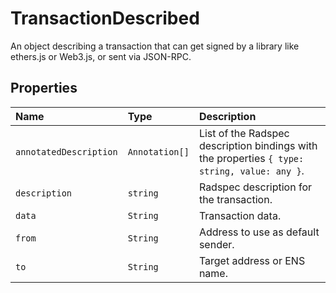 # TransactionDescribed

An object describing a transaction that can get signed by a library like ethers.js or Web3.js, or sent via JSON-RPC.

## Properties

| Name                   | Type           | Description                                                                                  |
| :--------------------- | :------------- | :------------------------------------------------------------------------------------------- |
| `annotatedDescription` | `Annotation[]` | List of the Radspec description bindings with the properties `{ type: string, value: any }`. |
| `description`          | `string`       | Radspec description for the transaction.                                                     |
| `data`                 | `String`       | Transaction data.                                                                            |
| `from`                 | `String`       | Address to use as default sender.                                                            |
| `to`                   | `String`       | Target address or ENS name.                                                                  |
